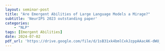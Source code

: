 ```yaml
---
layout: seminar-post
title: "Are Emergent Abilities of Large Language Models a Mirage?"
subtitle: 'NeurIPS 2023 outstanding paper'
categories:
    - "NLP"
tags: [Emergent Abilities]
date: 2024-07-02
pdf_url: 'https://drive.google.com/file/d/1sB31xk4bmlCxkJzppAAacAK-dWU_3u1B/preview'
---
```

